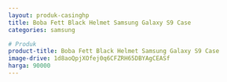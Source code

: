 ```yaml
---
layout: produk-casinghp
title: Boba Fett Black Helmet Samsung Galaxy S9 Case
categories: samsung

# Produk
product-title: Boba Fett Black Helmet Samsung Galaxy S9 Case
image-drive: 1d8aoQpjXOfej0q6CFZRH65DBYAgCEASf
harga: 90000
---
```

